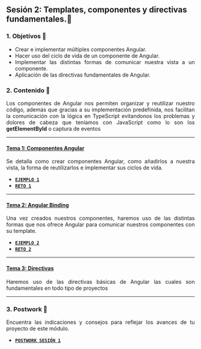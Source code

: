 ## Sesión 2: Templates, componentes y directivas fundamentales.🤖

<div style="text-align: justify;">

### 1. Objetivos :dart: 
- Crear e implementar múltiples componentes Angular.
- Hacer uso del ciclo de vida de un componente de Angular.
- Implementar las distintas formas de comunicar nuestra vista a un componente.
- Aplicación de las directivas fundamentales de Angular.


### 2. Contenido :blue_book:

Los componentes de Angular nos permiten organizar y reutilizar nuestro código, además que gracias a su implementación predefinida, nos facilitan la comunicación con la lógica en TypeScript evitandonos los problemas y dolores de cabeza que teníamos con JavaScript como lo son los __getElementById__ o captura de eventos

---

#### <ins>Tema 1: Componentes Angular</ins>

Se detalla como crear componentes Angular, como añadirlos a nuestra vista, la forma de reutilizarlos e implementar sus ciclos de vida.


- [**`EJEMPLO 1`**](./Ejemplo-01)
- [**`RETO 1`**](./Reto-01)

---

#### <ins>Tema 2: Angular Binding</ins>

Una vez creados nuestros componentes, haremos uso de las distintas formas que nos ofrece Angular para comunicar nuestros componentes con su template.


- [**`EJEMPLO 2`**](./Ejemplo-02)
- [**`RETO 2`**](./Reto-02)
---

#### <ins>Tema 3: Directivas</ins>

Haremos uso de las directivas básicas de Angular las cuales son fundamentales en todo tipo de proyectos

---

### 3. Postwork :memo:

Encuentra las indicaciones y consejos para reflejar los avances de tu proyecto de este módulo.

- [**`POSTWORK SESIÓN 1`**](./Postwork/)

<br/>


</div>





